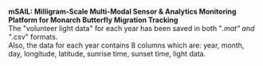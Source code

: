 **mSAIL: Milligram-Scale Multi-Modal Sensor & Analytics Monitoring Platform for Monarch Butterfly Migration Tracking**\
The "volunteer light data" for each year has been saved in both "*.mat" and "*.csv" formats.\
Also, the data for each year contains 8 columns which are: year, month, day, longitude, latitude, sunrise time, sunset time, light data.

